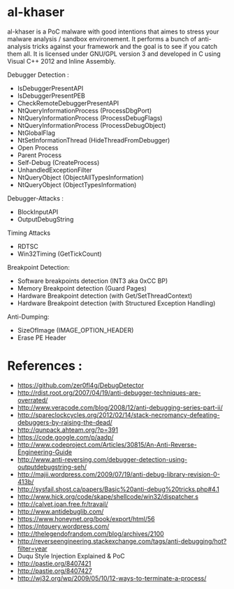al-khaser
=========

al-khaser is a PoC malware with good intentions that aimes to stress your malware analysis / sandbox environement.
It performs a bunch of anti-analysis tricks against your framework and the goal is to see if you catch them all.
It is licensed under GNU/GPL version 3 and developed in C using Visual C++ 2012 and Inline Assembly.

Debugger Detection :
- IsDebuggerPresentAPI
- IsDebuggerPresentPEB
- CheckRemoteDebuggerPresentAPI
- NtQueryInformationProcess (ProcessDbgPort)
- NtQueryInformationProcess (ProcessDebugFlags)
- NtQueryInformationProcess (ProcessDebugObject)
- NtGlobalFlag
- NtSetInformationThread (HideThreadFromDebugger)
- Open Process
- Parent Process
- Self-Debug (CreateProcess)
- UnhandledExceptionFilter
- NtQueryObject (ObjectAllTypesInformation)
- NtQueryObject (ObjectTypesInformation)


Debugger-Attacks :
- BlockInputAPI
- OutputDebugString

Timing Attacks
- RDTSC
- Win32Timing (GetTickCount) 

Breakpoint Detection:
- Software breakpoints detection (INT3 aka 0xCC BP)
- Memory Breakpoint detection (Guard Pages)
- Hardware Breakpoint detection (with Get/SetThreadContext)
- Hardware Breakpoint detection (with Structured Exception Handling)

Anti-Dumping:
- SizeOfImage (IMAGE_OPTION_HEADER)
- Erase PE Header


References :
===============
- https://github.com/zer0fl4g/DebugDetector
- http://rdist.root.org/2007/04/19/anti-debugger-techniques-are-overrated/
- http://www.veracode.com/blog/2008/12/anti-debugging-series-part-ii/
- http://spareclockcycles.org/2012/02/14/stack-necromancy-defeating-debuggers-by-raising-the-dead/
- http://qunpack.ahteam.org/?p=391
- https://code.google.com/p/aadp/
- http://www.codeproject.com/Articles/30815/An-Anti-Reverse-Engineering-Guide
- http://www.anti-reversing.com/debugger-detection-using-outputdebugstring-seh/
- http://majii.wordpress.com/2009/07/19/anti-debug-library-revision-0-413b/
- http://sysfail.shost.ca/papers/Basic%20anti-debug%20tricks.php#4.1
- http://www.hick.org/code/skape/shellcode/win32/dispatcher.s
- http://calvet.joan.free.fr/travail/
- http://www.antidebuglib.com/
- https://www.honeynet.org/book/export/html/56
- https://ntquery.wordpress.com/
- http://thelegendofrandom.com/blog/archives/2100
- http://reverseengineering.stackexchange.com/tags/anti-debugging/hot?filter=year
- Duqu Style Injection Explained & PoC
- http://pastie.org/8407421
- http://pastie.org/8407427
- http://wj32.org/wp/2009/05/10/12-ways-to-terminate-a-process/
